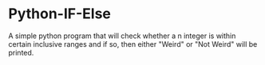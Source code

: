 # Python-IF-Else
A simple python program that will check whether a n integer is within certain inclusive ranges and if so, then either "Weird" or "Not Weird" will be printed.
